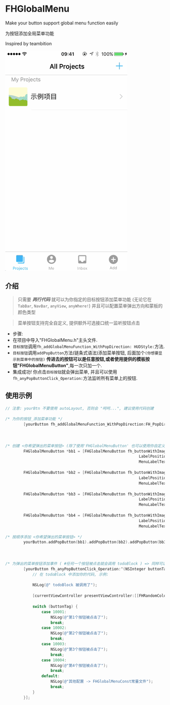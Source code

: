# FHGlobalMenu

Make your button support global menu function easily

为按钮添加全局菜单功能



Inspired by teambition

![demo1](https://github.com/rawlinxx/FHGlobalMenu/blob/master/demo1.gif)

## 介绍

>  只需要 ***两行代码*** 就可以为你指定的目标按钮添加菜单功能 (无论它在 `TabBar`, `NavBar`, `anyView`, `anyWhere!`) 并且可以配置菜单弹出方向和蒙板的颜色类型


>  菜单按钮支持完全自定义, 提供额外可选接口统一监听按钮点击

- 步骤:
- 在项目中导入"FHGlobalMenu.h"主头文件.
- `目标按钮`调用`fh_addGlobalMenuFunction_WithPopDirection: HUDStyle:`方法.
- `目标按钮`调用`addPopButton`方法(链条式语法)添加菜单按钮, 后面加个`(你想要显示到菜单中的按钮)`    **传进去的按钮可以是任意按钮,或者使用提供的模板按钮"FHGlobalMenuButton"**,每一次只加一个.
- 集成成功! 你点击`目标按钮`就会弹出菜单, 并且可以使用`fh_anyPopButtonClick_Operation:`方法监听所有菜单上的按钮.


## 使用示例



``` objective-c
// 注意: yourBtn 不要使用 autoLayout, 否则会 "呵呵...", 建议使用代码创建

/* 为你的按钮_添加菜单功能 */
        [yourButton fh_addGlobalMenuFunction_WithPopDirection:FH_PopDirection_Downward HUDStyle:UIBlurEffectStyleLight];



/* 创建 <你希望弹出的菜单按钮> (除了使用'FHGlobalMenuButton' 也可以使用你自定义的按钮)*/
        FHGlobalMenuButton *bb1 = [FHGlobalMenuButton fh_buttonWithImage:[UIImage imageNamed:@"mine-icon-feedback"]
                                                           LabelPosition:FH_LabelPosition_Right
                                                           MenuLabelText:@"FirstButton"];

        FHGlobalMenuButton *bb2 = [FHGlobalMenuButton fh_buttonWithImage:[UIImage imageNamed:@"mine-icon-nearby"]
                                                           LabelPosition:FH_LabelPosition_Left
                                                           MenuLabelText:@"SecondButton"];

        FHGlobalMenuButton *bb3 = [FHGlobalMenuButton fh_buttonWithImage:[UIImage imageNamed:@"mine-icon-preview"]
                                                           LabelPosition:FH_LabelPosition_Right
                                                           MenuLabelText:@"ThirdButton"];

        FHGlobalMenuButton *bb4 = [FHGlobalMenuButton fh_buttonWithImage:[UIImage imageNamed:@"mine-icon-search"]
                                                           LabelPosition:FH_LabelPosition_Left
                                                           MenuLabelText:@"FourthButton"];

/* 按顺序添加 <你希望弹出的菜单按钮> */
        yourButton.addPopButton(bb1).addPopButton(bb2).addPopButton(bb3).addPopButton(bb4);



/* 为弹出的菜单按钮添加事件 ( #任何一个按钮被点击就会调用 todoBlock ) => 同样可以不使用该方法,自己为每个按钮手动添加事件 */
        [yourButton fh_anyPopButtonClick_Operation:^(NSInteger buttonTag, UIViewController *currentViewController) {
            // 在 todoBlock 中添加你的代码, 示例:

            NSLog(@" todoBlock 被调用了");

            [currentViewController presentViewController:[[FHRandomColorVC alloc] init] animated:YES completion:nil];

            switch (buttonTag) {
                case 10001:
                    NSLog(@"第1个按钮被点击了");
                    break;
                case 10002:
                    NSLog(@"第2个按钮被点击了");
                    break;
                case 10003:
                    NSLog(@"第3个按钮被点击了");
                    break;
                case 10004:
                    NSLog(@"第4个按钮被点击了");
                    break;
                default:
                    NSLog(@"其他配置 -> FHGlobalMenuConst常量文件");
                    break;
            }
        }];

```
